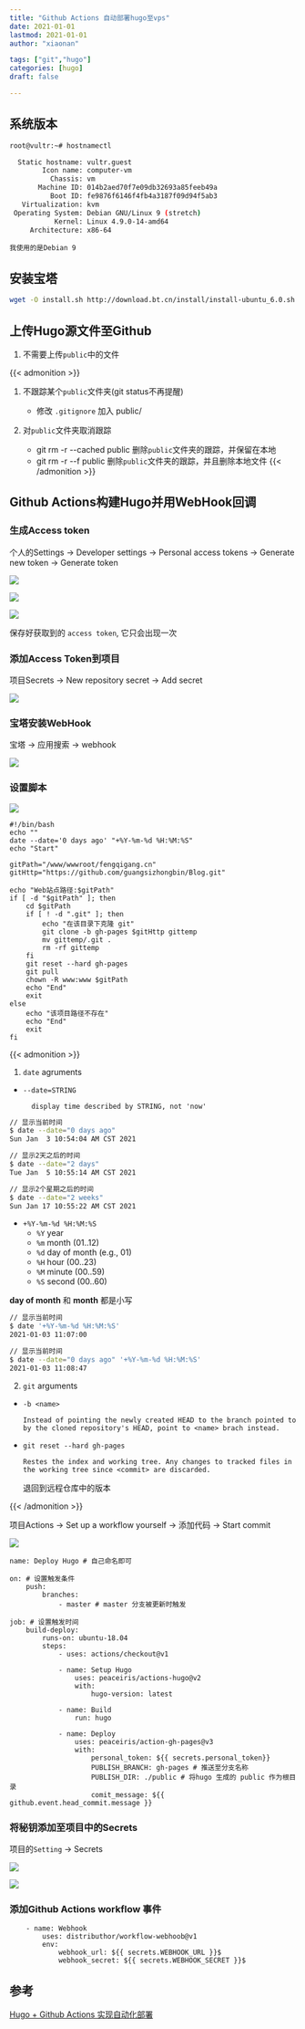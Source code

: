 ```yaml
---
title: "Github Actions 自动部署hugo至vps"
date: 2021-01-01
lastmod: 2021-01-01
author: "xiaonan"

tags: ["git","hugo"]
categories: [hugo]
draft: false

---
```


## 系统版本

```bash
root@vultr:~# hostnamectl

  Static hostname: vultr.guest
        Icon name: computer-vm
          Chassis: vm
       Machine ID: 014b2aed70f7e09db32693a85feeb49a
          Boot ID: fe9876f6146f4fb4a3187f09d94f5ab3
   Virtualization: kvm
 Operating System: Debian GNU/Linux 9 (stretch)
           Kernel: Linux 4.9.0-14-amd64
     Architecture: x86-64

```

<!--more-->

`我使用的是Debian 9`

## 安装宝塔

```bash
wget -O install.sh http://download.bt.cn/install/install-ubuntu_6.0.sh && bash install.sh
```

## 上传Hugo源文件至Github

1. 不需要上传`public`中的文件

{{< admonition >}}
1. 不跟踪某个`public`文件夹(git status不再提醒)
	- 修改 `.gitignore`
		加入 public/

2. 对`public`文件夹取消跟踪
	- git rm -r --cached public 删除`public`文件夹的跟踪，并保留在本地
	- git rm -r --f public 删除`public`文件夹的跟踪，并且删除本地文件
{{< /admonition >}}

## Github Actions构建Hugo并用WebHook回调

### 生成Access token

个人的Settings -> Developer settings -> Personal access tokens -> Generate new token -> Generate token

![](https://img.fengqigang.cn//img/20210101165022.png)

![](https://img.fengqigang.cn//img/20210101165116.png)

![](https://img.fengqigang.cn//img/20210101165146.png)

保存好获取到的 `access token`, 它只会出现一次


### 添加Access Token到项目

项目Secrets -> New repository secret -> Add secret

![](https://img.fengqigang.cn//img/20210101165842.png)



### 宝塔安装WebHook

宝塔 -> 应用搜索 -> webhook

![](https://img.fengqigang.cn//img/20210103104150.png)

### 设置脚本


![](https://img.fengqigang.cn//img/20210103113736.png)

```shell
#!/bin/bash
echo ""
date --date='0 days ago' "+%Y-%m-%d %H:%M:%S"
echo "Start"

gitPath="/www/wwwroot/fengqigang.cn"
gitHttp="https://github.com/guangsizhongbin/Blog.git"

echo "Web站点路径:$gitPath"
if [ -d "$gitPath" ]; then
	cd $gitPath
	if [ ! -d ".git" ]; then
		echo "在该目录下克隆 git"
		git clone -b gh-pages $gitHttp gittemp
		mv gittemp/.git .
		rm -rf gittemp
	fi
	git reset --hard gh-pages
	git pull
	chown -R www:www $gitPath
	echo "End"
	exit
else
	echo "该项目路径不存在"
	echo "End"
	exit
fi
```

{{< admonition >}}
1. `date` agruments

- `--date=STRING`

		display time described by STRING, not 'now'

```bash
// 显示当前时间
$ date --date="0 days ago"
Sun Jan  3 10:54:04 AM CST 2021

// 显示2天之后的时间
$ date --date="2 days"
Tue Jan  5 10:55:14 AM CST 2021

// 显示2个星期之后的时间
$ date --date="2 weeks"
Sun Jan 17 10:55:22 AM CST 2021
```

-  `+%Y-%m-%d %H:%M:%S`
	- `%Y` year
	- `%m` month (01..12)
	- `%d` day of month (e.g., 01)
	- `%H` hour (00..23)
	- `%M` minute (00..59)
	- `%S` second (00..60)

**day of month** 和 **month** 都是小写

```bash
// 显示当前时间
$ date '+%Y-%m-%d %H:%M:%S'
2021-01-03 11:07:00

// 显示当前时间
$ date --date="0 days ago" '+%Y-%m-%d %H:%M:%S'
2021-01-03 11:08:47
```

2. `git` arguments

- `-b <name>`
	
	`Instead of pointing the newly created HEAD to the branch pointed to by the cloned repository's HEAD, point to <name> brach instead.`

- `git reset --hard gh-pages`
	
	`Restes the index and working tree. Any changes to tracked files in the working tree since <commit> are discarded.`

	退回到远程仓库中的版本

{{< /admonition >}}

项目Actions -> Set up a workflow yourself -> 添加代码 -> Start commit

![](https://img.fengqigang.cn//img/20210101170313.png)

```workflow
name: Deploy Hugo # 自己命名即可

on: # 设置触发条件
	push:
		branches:
			- master # master 分支被更新时触发

job: # 设置触发时间
	build-deploy:
		runs-on: ubuntu-18.04
		steps:
			- uses: actions/checkout@v1

			- name: Setup Hugo
				uses: peaceiris/actions-hugo@v2
				with:
					hugo-version: latest

			- name: Build
				run: hugo

			- name: Deploy
				uses: peaceiris/action-gh-pages@v3
				with:
					personal_token: ${{ secrets.personal_token}}
					PUBLISH_BRANCH: gh-pages # 推送至分支名称
					PUBLISH_DIR: ./public # 将hugo 生成的 public 作为根目录
					comit_message: ${{ github.event.head_commit.message }}
```
### 将秘钥添加至项目中的Secrets

项目的`Setting` -> Secrets

![](https://img.fengqigang.cn//img/20210103113957.png)

![](https://img.fengqigang.cn//img/20210103130336.png)

### 添加Github Actions workflow 事件

```workflow
	- name: Webhook
		uses: distributhor/workflow-webhoob@v1
		env:
			webhook_url: ${{ secrets.WEBHOOK_URL }}$
			webhook_secret: ${{ secrets.WEBHOOK_SECRET }}$
```

## 参考

[Hugo + Github Actions 实现自动化部署](https://immmmm.com/hugo-github-actions/)



	
